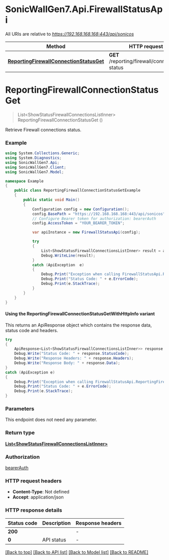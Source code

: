 # SonicWallGen7.Api.FirewallStatusApi

All URIs are relative to *https://192.168.168.168:443/api/sonicos*

| Method | HTTP request | Description |
|--------|--------------|-------------|
| [**ReportingFirewallConnectionStatusGet**](FirewallStatusApi.md#reportingfirewallconnectionstatusget) | **GET** /reporting/firewall/connection-status |  |

<a id="reportingfirewallconnectionstatusget"></a>
# **ReportingFirewallConnectionStatusGet**
> List&lt;ShowStatusFirewallConnectionsListInner&gt; ReportingFirewallConnectionStatusGet ()



Retrieve Firewall connections status.

### Example
```csharp
using System.Collections.Generic;
using System.Diagnostics;
using SonicWallGen7.Api;
using SonicWallGen7.Client;
using SonicWallGen7.Model;

namespace Example
{
    public class ReportingFirewallConnectionStatusGetExample
    {
        public static void Main()
        {
            Configuration config = new Configuration();
            config.BasePath = "https://192.168.168.168:443/api/sonicos";
            // Configure Bearer token for authorization: bearerAuth
            config.AccessToken = "YOUR_BEARER_TOKEN";

            var apiInstance = new FirewallStatusApi(config);

            try
            {
                List<ShowStatusFirewallConnectionsListInner> result = apiInstance.ReportingFirewallConnectionStatusGet();
                Debug.WriteLine(result);
            }
            catch (ApiException  e)
            {
                Debug.Print("Exception when calling FirewallStatusApi.ReportingFirewallConnectionStatusGet: " + e.Message);
                Debug.Print("Status Code: " + e.ErrorCode);
                Debug.Print(e.StackTrace);
            }
        }
    }
}
```

#### Using the ReportingFirewallConnectionStatusGetWithHttpInfo variant
This returns an ApiResponse object which contains the response data, status code and headers.

```csharp
try
{
    ApiResponse<List<ShowStatusFirewallConnectionsListInner>> response = apiInstance.ReportingFirewallConnectionStatusGetWithHttpInfo();
    Debug.Write("Status Code: " + response.StatusCode);
    Debug.Write("Response Headers: " + response.Headers);
    Debug.Write("Response Body: " + response.Data);
}
catch (ApiException e)
{
    Debug.Print("Exception when calling FirewallStatusApi.ReportingFirewallConnectionStatusGetWithHttpInfo: " + e.Message);
    Debug.Print("Status Code: " + e.ErrorCode);
    Debug.Print(e.StackTrace);
}
```

### Parameters
This endpoint does not need any parameter.
### Return type

[**List&lt;ShowStatusFirewallConnectionsListInner&gt;**](ShowStatusFirewallConnectionsListInner.md)

### Authorization

[bearerAuth](../README.md#bearerAuth)

### HTTP request headers

 - **Content-Type**: Not defined
 - **Accept**: application/json


### HTTP response details
| Status code | Description | Response headers |
|-------------|-------------|------------------|
| **200** |  |  -  |
| **0** | API status |  -  |

[[Back to top]](#) [[Back to API list]](../README.md#documentation-for-api-endpoints) [[Back to Model list]](../README.md#documentation-for-models) [[Back to README]](../README.md)

